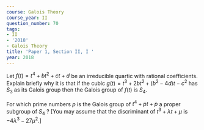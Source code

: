 ```yaml
---
course: Galois Theory
course_year: II
question_number: 70
tags:
- II
- '2018'
- Galois Theory
title: 'Paper 1, Section II, I '
year: 2018
---
```




Let $f(t)=t^{4}+b t^{2}+c t+d$ be an irreducible quartic with rational coefficients. Explain briefly why it is that if the cubic $g(t)=t^{3}+2 b t^{2}+\left(b^{2}-4 d\right) t-c^{2}$ has $S_{3}$ as its Galois group then the Galois group of $f(t)$ is $S_{4}$.

For which prime numbers $p$ is the Galois group of $t^{4}+p t+p$ a proper subgroup of $S_{4}$ ? [You may assume that the discriminant of $t^{3}+\lambda t+\mu$ is $-4 \lambda^{3}-27 \mu^{2}$.]